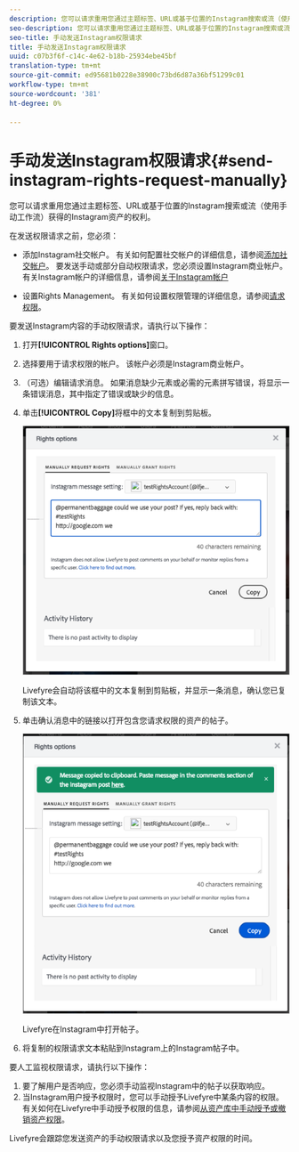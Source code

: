 ```yaml
---
description: 您可以请求重用您通过主题标签、URL或基于位置的Instagram搜索或流（使用手动工作流）获得的Instagram资产的权利。
seo-description: 您可以请求重用您通过主题标签、URL或基于位置的Instagram搜索或流（使用手动工作流）获得的Instagram资产的权利。
seo-title: 手动发送Instagram权限请求
title: 手动发送Instagram权限请求
uuid: c07b3f6f-c14c-4e62-b18b-25934ebe45bf
translation-type: tm+mt
source-git-commit: ed95681b0228e38900c73bd6d87a36bf51299c01
workflow-type: tm+mt
source-wordcount: '381'
ht-degree: 0%

---
```



# 手动发送Instagram权限请求{#send-instagram-rights-request-manually}

您可以请求重用您通过主题标签、URL或基于位置的Instagram搜索或流（使用手动工作流）获得的Instagram资产的权利。

在发送权限请求之前，您必须：

* 添加Instagram社交帐户。 有关如何配置社交帐户的详细信息，请参阅[添加社交帐户](../c-users-creating-accounts-with-studio-access/t-configure-social-accout-instagram/t-configure-social-accout-instagram.md#t_configure_social_accout_instagram)。 要发送手动或部分自动权限请求，您必须设置Instagram商业帐户。 有关Instagram帐户的详细信息，请参阅[关于Instagram帐户](../c-users-creating-accounts-with-studio-access/t-configure-social-accout-instagram/c-about-instagram-accounts.md#c_about_instagram_accounts)

* 设置Rights Management。 有关如何设置权限管理的详细信息，请参阅[请求权限](../c-how-requesting-rights-works/c-how-requesting-rights-works.md)。

要发送Instagram内容的手动权限请求，请执行以下操作：

1. 打开&#x200B;**[!UICONTROL Rights options]**&#x200B;窗口。
1. 选择要用于请求权限的帐户。 该帐户必须是Instagram商业帐户。
1. （可选）编辑请求消息。 如果消息缺少元素或必需的元素拼写错误，将显示一条错误消息，其中指定了错误或缺少的信息。
1. 单击&#x200B;**[!UICONTROL Copy]**&#x200B;将框中的文本复制到剪贴板。

   ![](assets/rr_insta_workaround1.png)

   Livefyre会自动将该框中的文本复制到剪贴板，并显示一条消息，确认您已复制该文本。

1. 单击确认消息中的链接以打开包含您请求权限的资产的帖子。

   ![](assets/rr_insta_workaround2.png)

   Livefyre在Instagram中打开帖子。

1. 将复制的权限请求文本粘贴到Instagram上的Instagram帖子中。

要人工监视权限请求，请执行以下操作：

1. 要了解用户是否响应，您必须手动监视Instagram中的帖子以获取响应。
1. 当Instagram用户授予权限时，您可以手动授予Livefyre中某条内容的权限。 有关如何在Livefyre中手动授予权限的信息，请参阅[从资产库中手动授予或撤销资产权限](../c-how-requesting-rights-works/t-manually-grant-the-rights-for-one-or-more-assets.md#t_manually_grant_the_rights_for_one_or_more_assets)。

Livefyre会跟踪您发送资产的手动权限请求以及您授予资产权限的时间。

